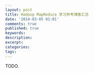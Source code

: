 ```yaml
---
layout: post
title: Hadoop MapReduce 学习参考博客汇总
date: '2014-03-05 01:01'
comments: true
published: true
keywords: 
description: 
excerpt: 
categories: 
tags: 
---
```


TODO.
